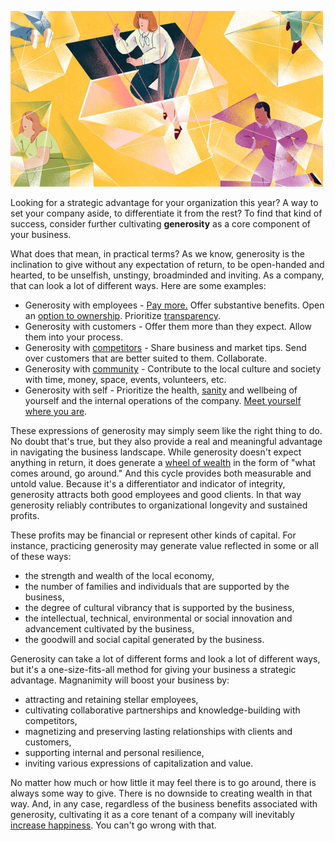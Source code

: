 [![JeanniePhan-boxes.jpg](assets/b.jpeg) ](http://www.jeanniephan.com/)

Looking for a strategic advantage for your organization this year? A way to set your company aside, to differentiate it from the rest? To find that kind of success, consider further cultivating **generosity** as a core component of your business.

What does that mean, in practical terms? As we know, generosity is the inclination to give without any expectation of return, to be open-handed and hearted, to be unselfish, unstingy, broadminded and inviting. As a company, that can look a lot of different ways. Here are some examples:

* Generosity with employees - [Pay more.](http://dojo4.com/blog/bigger-paychecks-better-impact) Offer substantive benefits. Open an [option to ownership](http://dojo4.com/blog/on-the-lip-of-shared-ownership-dojo4-becomes-a-co-op-series-number-1). Prioritize [transparency](https://bthechange.com/4-companies-share-their-paths-to-great-governance-16fa1de6d3d5).
* Generosity with customers - Offer them more than they expect. Allow them into your process.
* Generosity with [competitors](https://little-startup-handbook.dojo4.com/embrace-the-competition/) - Share business and market tips. Send over customers that are better suited to them. Collaborate.
* Generosity with [community](https://little-startup-handbook.dojo4.com/call-on-community/) - Contribute to the local culture and society with time, money, space, events, volunteers, etc.
* Generosity with self - Prioritize the health, [sanity](https://little-startup-handbook.dojo4.com/make-sanity-number-1/) and wellbeing of yourself and the internal operations of the company. [Meet yourself where you are](http://dojo4.com/blog/grief-as-an-entrepreneurial-asset). 

These expressions of generosity may simply seem like the right thing to do. No doubt that's true, but they also provide a real and meaningful advantage in navigating the business landscape. While generosity doesn't expect anything in return, it does generate a [wheel of wealth](https://little-startup-handbook.dojo4.com/be-generous/) in the form of "what comes around, go around." And this cycle provides both measurable and untold value. Because it's a differentiator and indicator of integrity, generosity attracts both good employees and good clients. In that way generosity reliably contributes to organizational longevity and sustained profits.

These profits may be financial or represent other kinds of capital. For instance, practicing generosity may generate value reflected in some or all of these ways:

* the strength and wealth of the local economy,
* the number of families and individuals that are supported by the business,
* the degree of cultural vibrancy that is supported by the business,
* the intellectual, technical, environmental or social innovation and advancement cultivated by the business,
* the goodwill and social capital generated by the business.

Generosity can take a lot of different forms and look a lot of different ways, but it's a one-size-fits-all method for giving your business a strategic advantage. Magnanimity will boost your business by:

* attracting and retaining stellar employees,
* cultivating collaborative partnerships and knowledge-building with competitors,
* magnetizing and preserving lasting relationships with clients and customers,
* supporting internal and personal resilience,
* inviting various expressions of capitalization and value. 

No matter how much or how little it may feel there is to go around, there is always some way to give. There is no downside to creating wealth in that way. And, in any case, regardless of the business benefits associated with generosity, cultivating it as a core tenant of a company will inevitably [increase happiness](https://www.nature.com/articles/ncomms15964). You can't go wrong with that.   
